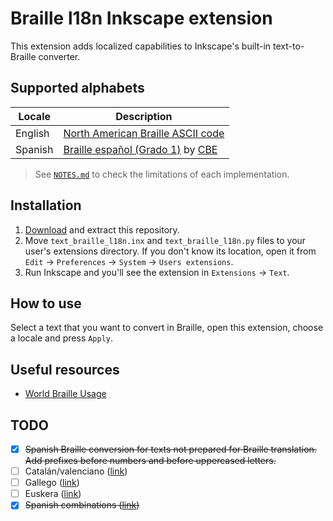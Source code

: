 # Braille l18n Inkscape extension

This extension adds localized capabilities to Inkscape's built-in
text-to-Braille converter.

## Supported alphabets

| Locale | Description |
| ------ | ----------- |
| English | [North American Braille ASCII code][en-wiki] |
| Spanish | [Braille español (Grado 1)][es-cbe-guide] by [CBE][cbe-once] |

> See [`NOTES.md`][notes] to check the limitations of each implementation.

## Installation

1. [Download][download-repo] and extract this repository.
1. Move `text_braille_l18n.inx` and `text_braille_l18n.py` files to your user's
 extensions directory. If you don't know its location, open it from `Edit` ->
 `Preferences` -> `System` -> `Users extensions`.
1. Run Inkscape and you'll see the extension in `Extensions` -> `Text`.

## How to use

Select a text that you want to convert in Braille, open this extension,
choose a locale and press `Apply`.

## Useful resources

- [World Braille Usage][world-braille-usage]

## TODO

- [x] ~~Spanish Braille conversion for texts not prepared for Braille
 translation. Add prefixes before numbers and before uppercased letters.~~
- [ ] Catalán/valenciano ([link](https://www.once.es/servicios-sociales/braille))
- [ ] Gallego ([link](https://www.once.es/servicios-sociales/braille))
- [ ] Euskera ([link](https://www.once.es/servicios-sociales/braille))
- [x] ~~Spanish combinations ([link](https://sid.usal.es/idocs/F8/FDO12069/signografiabasica.pdf))~~

[notes]: https://github.com/mondeja/inkscape-braille-l18n-ext/blob/master/NOTES.md
[download-repo]: https://github.com/mondeja/inkscape-braille-l18n-ext/archive/refs/heads/master.zip

[en-wiki]: https://en.wikipedia.org/wiki/Braille_ASCII
[es-cbe-guide]: https://sid.usal.es/idocs/F8/FDO12069/signografiabasica.pdf
[cbe-once]: https://www.once.es/servicios-sociales/braille/comision-braille-espanola/comision-braille-espanola-cbe
[world-braille-usage]: https://1kru3o1eyt4f2w3qy21ds14w-wpengine.netdna-ssl.com/wp-content/uploads/2021/07/world-braille-usage-third-edition.pdf
